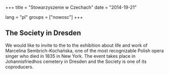 +++
title = "Stowarzyszenie w Czechach"
date = "2014-19-21"

lang = "pl"
groups = ["nowosc"]
+++

## The Society in Dresden

We would like to invite to the to the exhibition about life and work of Marcelina Sembrich-Kochańska, 
one of the most recognizable Polish opera singer who died in 1835 in New York.
The event takes place in Johannisfriedhos cemetery in Dresden and the Society is one of its coproducers. 
